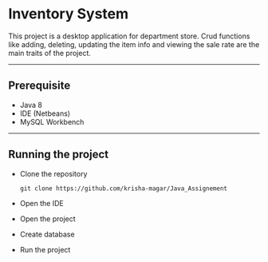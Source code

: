 # Inventory System
This project is a desktop application for department store. Crud functions like adding, deleting, updating the item info and viewing the sale rate are the main traits of the project. 

---
## Prerequisite
* Java 8
* IDE (Netbeans)
* MySQL Workbench

---
## Running the project
* Clone the repository

    ``` git clone https://github.com/krisha-magar/Java_Assignement ```
* Open the IDE
* Open the project
* Create database 
* Run the project

